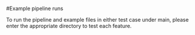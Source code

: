 #Example pipeline runs

To run the pipeline and example files in either test case under main, please enter the appropriate directory to test each feature.
